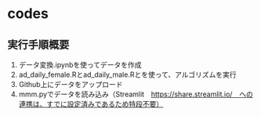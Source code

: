 # codes

## 実行手順概要
1. データ変換.ipynbを使ってデータを作成
2. ad_daily_female.Rとad_daily_male.Rとを使って、アルゴリズムを実行
3. Github上にデータをアップロード
4. mmm.pyでデータを読み込み（Streamlit　https://share.streamlit.io/　への連携は、すでに設定済みであるため特段不要）

